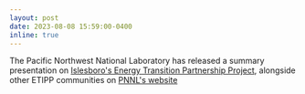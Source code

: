 ```yaml
---
layout: post
date: 2023-08-08 15:59:00-0400
inline: true
---
```


The Pacific Northwest National Laboratory has released a summary presentation on <a href="http://www.pnnl.gov/sites/default/files/media/file/ETIPP_Islesboro%20ME_Final%20Report%20Slides.pdf">Islesboro's Energy Transition Partnership Project</a>, alongside other ETIPP communities on <a href="https://www.pnnl.gov/projects/energy-transitions-coastal-communities/etipp-communities">PNNL's website</a>

